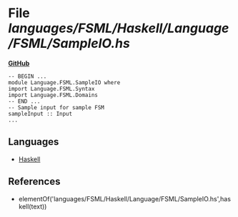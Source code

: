 # File _languages/FSML/Haskell/Language/FSML/SampleIO.hs_
**[GitHub](https://github.com/softlang/yas/blob/master/languages/FSML/Haskell/Language/FSML/SampleIO.hs)**
```
-- BEGIN ...
module Language.FSML.SampleIO where
import Language.FSML.Syntax
import Language.FSML.Domains
-- END ...
-- Sample input for sample FSM
sampleInput :: Input
...
```

## Languages
* [Haskell](../languages/Haskell.md)

## References
* elementOf('languages/FSML/Haskell/Language/FSML/SampleIO.hs',haskell(text))
